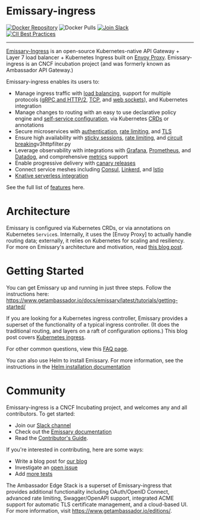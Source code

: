 Emissary-ingress
================

<!-- Links are (mostly) at the end of this document, for legibility. -->

<!-- [![Build Status][build-status]][build-pages] -->
[![Docker Repository][version-endpoint]][docker-repo]
![Docker Pulls][docker-pulls]
[![Join Slack][slack-join]][slack-url] <br/>
[![CII Best Practices][cii-badge]][cii-status]

----

[Emissary-Ingress](https://www.getambassador.io) is an open-source Kubernetes-native API Gateway +
Layer 7 load balancer + Kubernetes Ingress built on [Envoy Proxy](https://www.envoyproxy.io).
Emissary-ingress is an CNCF incubation project (and was formerly known as Ambassador API Gateway.)

Emissary-ingress enables its users to:
* Manage ingress traffic with [load balancing], support for multiple protocols ([gRPC and HTTP/2], [TCP], and [web sockets]), and Kubernetes integration
* Manage changes to routing with an easy to use declarative policy engine and [self-service configuration], via Kubernetes [CRDs] or annotations
* Secure microservices with [authentication], [rate limiting], and [TLS]
* Ensure high availability with [sticky sessions], [rate limiting], and [circuit breaking]v3httpfilter.py
* Leverage observability with integrations with [Grafana], [Prometheus], and [Datadog], and comprehensive [metrics] support
* Enable progressive delivery with [canary releases]
* Connect service meshes including [Consul], [Linkerd], and [Istio]
* [Knative serverless integration]

See the full list of [features](https://www.getambassador.io/features/) here.

Architecture
============

Emissary is configured via Kubernetes CRDs, or via annotations on Kubernetes `Service`s. Internally,
it uses the [Envoy Proxy] to actually handle routing data; externally, it relies on Kubernetes for
scaling and resiliency. For more on Emissary's architecture and motivation, read [this blog post](https://blog.getambassador.io/building-ambassador-an-open-source-api-gateway-on-kubernetes-and-envoy-ed01ed520844).

Getting Started
===============

You can get Emissary up and running in just three steps. Follow the instructions here: https://www.getambassador.io/docs/emissary/latest/tutorials/getting-started/

If you are looking for a Kubernetes ingress controller, Emissary provides a superset of the functionality of a typical ingress controller. (It does the traditional routing, and layers on a raft of configuration options.) This blog post covers [Kubernetes ingress](https://blog.getambassador.io/kubernetes-ingress-nodeport-load-balancers-and-ingress-controllers-6e29f1c44f2d).

For other common questions, view this [FAQ page](https://www.getambassador.io/docs/emissary/latest/about/faq/).

You can also use Helm to install Emissary. For more information, see the instructions in the [Helm installation documentation](https://www.getambassador.io/docs/emissary/latest/topics/install/helm/)

Community
=========

Emissary-ingress is a CNCF Incubating project, and welcomes any and all contributors. To get started:

* Join our [Slack channel](https://a8r.io/slack)
* Check out the [Emissary documentation](https://www.getambassador.io/docs/emissary/)
* Read the [Contributor's Guide](https://github.com/emissary-ingress/emissary/blob/master/DEVELOPING.md).

If you're interested in contributing, here are some ways:

* Write a blog post for [our blog](https://blog.getambassador.io)
* Investigate an [open issue](https://github.com/emissary-ingress/emissary/issues)
* Add [more tests](https://github.com/emissary-ingress/emissary/tree/master/ambassador/tests)

The Ambassador Edge Stack is a superset of Emissary-ingress that provides additional functionality including OAuth/OpenID Connect, advanced rate limiting, Swagger/OpenAPI support, integrated ACME support for automatic TLS certificate management, and a cloud-based UI. For more information, visit https://www.getambassador.io/editions/.

<!--
  ![example branch parameter](https://github.com/github/docs/actions/workflows/main.yml/badge.svg?branch=feature-1)
  [build-pages]:   https://travis-ci.org/emissary-ingress/emissary
  [build-status]:  https://github.com/emissary-ingress/emissary/actions/workflows/promote-ga.yml/badge.svg?branch=release/v2.0
-->
[cii-badge]:        https://bestpractices.coreinfrastructure.org/projects/1852/badge
[cii-status]:       https://bestpractices.coreinfrastructure.org/projects/1852
[docker-repo]:      https://hub.docker.com/repository/docker/datawire/emissary
[version-endpoint]: https://img.shields.io/endpoint?url=https://raw.githubusercontent.com/kflynn/emissary/flynn/dev/readme/docs/shield.json
[docker-pulls]:     https://img.shields.io/docker/pulls/datawire/emissary
[slack-url]:        https://a8r.io/slack
[slack-join]:       https://img.shields.io/badge/slack-join-orange.svg

<!-- Please keep this list sorted. -->
[authentication]: https://www.getambassador.io/docs/emissary/latest/topics/running/services/auth-service/
[canary releases]: https://www.getambassador.io/docs/emissary/latest/topics/using/canary/
[circuit breaking]: https://www.getambassador.io/docs/emissary/latest/topics/using/circuit-breakers/
[Consul]: https://www.getambassador.io/docs/emissary/latest/howtos/consul/
[CRDs]: https://kubernetes.io/docs/concepts/extend-kubernetes/api-extension/custom-resources/
[Datadog]: https://www.getambassador.io/docs/emissary/latest/topics/running/statistics/#datadog
[Grafana]: https://www.getambassador.io/docs/emissary/latest/topics/running/statistics/#grafana
[gRPC and HTTP/2]: https://www.getambassador.io/docs/emissary/latest/howtos/grpc/
[Istio]: https://www.getambassador.io/docs/emissary/latest/howtos/istio/
[Knative serverless integration]: https://www.getambassador.io/docs/emissary/latest/howtos/knative/
[Linkerd]: https://www.getambassador.io/docs/emissary/latest/howtos/linkerd2/
[load balancing]: https://www.getambassador.io/docs/emissary/latest/topics/running/load-balancer/
[metrics]: https://www.getambassador.io/docs/emissary/latest/topics/running/statistics/
[Prometheus]: https://www.getambassador.io/docs/emissary/latest/topics/running/statistics/#prometheus
[rate limiting]: https://www.getambassador.io/docs/emissary/latest/topics/running/services/rate-limit-service/
[self-service configuration]: https://www.getambassador.io/docs/emissary/latest/topics/using/mappings/
[sticky sessions]: https://www.getambassador.io/docs/emissary/latest/topics/running/load-balancer/#sticky-sessions--session-affinity
[TCP]: https://www.getambassador.io/docs/emissary/latest/topics/using/tcpmappings/
[TLS]: https://www.getambassador.io/docs/emissary/latest/howtos/tls-termination/
[web sockets]: https://www.getambassador.io/docs/emissary/latest/topics/using/tcpmappings/
